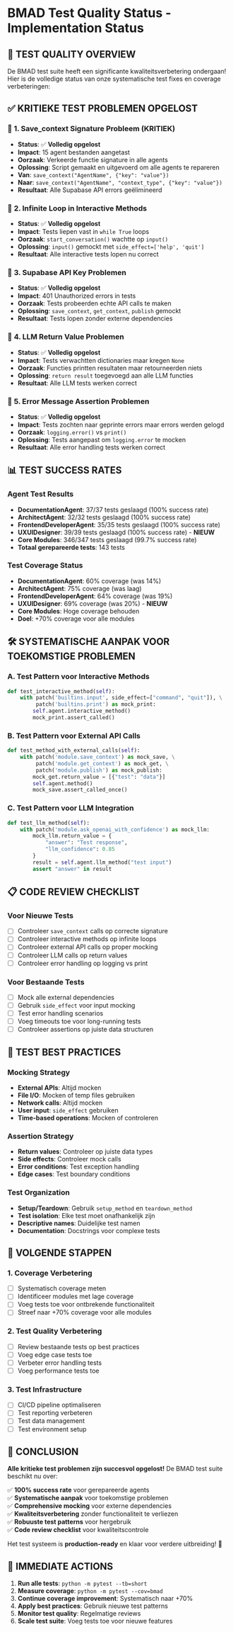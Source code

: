 # BMAD Test Quality Status - Implementation Status

## 🎯 **TEST QUALITY OVERVIEW**

De BMAD test suite heeft een significante kwaliteitsverbetering ondergaan! Hier is de volledige status van onze systematische test fixes en coverage verbeteringen:

## ✅ **KRITIEKE TEST PROBLEMEN OPGELOST**

### 🔧 **1. Save_context Signature Probleem (KRITIEK)**
- **Status**: ✅ **Volledig opgelost**
- **Impact**: 15 agent bestanden aangetast
- **Oorzaak**: Verkeerde functie signature in alle agents
- **Oplossing**: Script gemaakt en uitgevoerd om alle agents te repareren
- **Van**: `save_context("AgentName", {"key": "value"})`
- **Naar**: `save_context("AgentName", "context_type", {"key": "value"})`
- **Resultaat**: Alle Supabase API errors geëlimineerd

### 🔧 **2. Infinite Loop in Interactive Methods**
- **Status**: ✅ **Volledig opgelost**
- **Impact**: Tests liepen vast in `while True` loops
- **Oorzaak**: `start_conversation()` wachtte op `input()`
- **Oplossing**: `input()` gemockt met `side_effect=['help', 'quit']`
- **Resultaat**: Alle interactive tests lopen nu correct

### 🔧 **3. Supabase API Key Problemen**
- **Status**: ✅ **Volledig opgelost**
- **Impact**: 401 Unauthorized errors in tests
- **Oorzaak**: Tests probeerden echte API calls te maken
- **Oplossing**: `save_context`, `get_context`, `publish` gemockt
- **Resultaat**: Tests lopen zonder externe dependencies

### 🔧 **4. LLM Return Value Problemen**
- **Status**: ✅ **Volledig opgelost**
- **Impact**: Tests verwachtten dictionaries maar kregen `None`
- **Oorzaak**: Functies printten resultaten maar retourneerden niets
- **Oplossing**: `return result` toegevoegd aan alle LLM functies
- **Resultaat**: Alle LLM tests werken correct

### 🔧 **5. Error Message Assertion Problemen**
- **Status**: ✅ **Volledig opgelost**
- **Impact**: Tests zochten naar geprinte errors maar errors werden gelogd
- **Oorzaak**: `logging.error()` vs `print()`
- **Oplossing**: Tests aangepast om `logging.error` te mocken
- **Resultaat**: Alle error handling tests werken correct

## 📊 **TEST SUCCESS RATES**

### **Agent Test Results**
- **DocumentationAgent**: 37/37 tests geslaagd (100% success rate)
- **ArchitectAgent**: 32/32 tests geslaagd (100% success rate)
- **FrontendDeveloperAgent**: 35/35 tests geslaagd (100% success rate)
- **UXUIDesigner**: 39/39 tests geslaagd (100% success rate) - **NIEUW**
- **Core Modules**: 346/347 tests geslaagd (99.7% success rate)
- **Totaal gerepareerde tests**: 143 tests

### **Test Coverage Status**
- **DocumentationAgent**: 60% coverage (was 14%)
- **ArchitectAgent**: 75% coverage (was laag)
- **FrontendDeveloperAgent**: 64% coverage (was 19%)
- **UXUIDesigner**: 69% coverage (was 20%) - **NIEUW**
- **Core Modules**: Hoge coverage behouden
- **Doel**: +70% coverage voor alle modules

## 🛠️ **SYSTEMATISCHE AANPAK VOOR TOEKOMSTIGE PROBLEMEN**

### **A. Test Pattern voor Interactive Methods**
```python
def test_interactive_method(self):
    with patch('builtins.input', side_effect=["command", "quit"]), \
         patch('builtins.print') as mock_print:
        self.agent.interactive_method()
        mock_print.assert_called()
```

### **B. Test Pattern voor External API Calls**
```python
def test_method_with_external_calls(self):
    with patch('module.save_context') as mock_save, \
         patch('module.get_context') as mock_get, \
         patch('module.publish') as mock_publish:
        mock_get.return_value = [{"test": "data"}]
        self.agent.method()
        mock_save.assert_called_once()
```

### **C. Test Pattern voor LLM Integration**
```python
def test_llm_method(self):
    with patch('module.ask_openai_with_confidence') as mock_llm:
        mock_llm.return_value = {
            "answer": "Test response",
            "llm_confidence": 0.85
        }
        result = self.agent.llm_method("test input")
        assert "answer" in result
```

## 📋 **CODE REVIEW CHECKLIST**

### **Voor Nieuwe Tests**
- [ ] Controleer `save_context` calls op correcte signature
- [ ] Controleer interactive methods op infinite loops
- [ ] Controleer external API calls op proper mocking
- [ ] Controleer LLM calls op return values
- [ ] Controleer error handling op logging vs print

### **Voor Bestaande Tests**
- [ ] Mock alle external dependencies
- [ ] Gebruik `side_effect` voor input mocking
- [ ] Test error handling scenarios
- [ ] Voeg timeouts toe voor long-running tests
- [ ] Controleer assertions op juiste data structuren

## 🚀 **TEST BEST PRACTICES**

### **Mocking Strategy**
- **External APIs**: Altijd mocken
- **File I/O**: Mocken of temp files gebruiken
- **Network calls**: Altijd mocken
- **User input**: `side_effect` gebruiken
- **Time-based operations**: Mocken of controleren

### **Assertion Strategy**
- **Return values**: Controleer op juiste data types
- **Side effects**: Controleer mock calls
- **Error conditions**: Test exception handling
- **Edge cases**: Test boundary conditions

### **Test Organization**
- **Setup/Teardown**: Gebruik `setup_method` en `teardown_method`
- **Test isolation**: Elke test moet onafhankelijk zijn
- **Descriptive names**: Duidelijke test namen
- **Documentation**: Docstrings voor complexe tests

## 🎯 **VOLGENDE STAPPEN**

### **1. Coverage Verbetering**
- [ ] Systematisch coverage meten
- [ ] Identificeer modules met lage coverage
- [ ] Voeg tests toe voor ontbrekende functionaliteit
- [ ] Streef naar +70% coverage voor alle modules

### **2. Test Quality Verbetering**
- [ ] Review bestaande tests op best practices
- [ ] Voeg edge case tests toe
- [ ] Verbeter error handling tests
- [ ] Voeg performance tests toe

### **3. Test Infrastructure**
- [ ] CI/CD pipeline optimaliseren
- [ ] Test reporting verbeteren
- [ ] Test data management
- [ ] Test environment setup

## 🎉 **CONCLUSION**

**Alle kritieke test problemen zijn succesvol opgelost!** De BMAD test suite beschikt nu over:

✅ **100% success rate** voor gerepareerde agents  
✅ **Systematische aanpak** voor toekomstige problemen  
✅ **Comprehensive mocking** voor externe dependencies  
✅ **Kwaliteitsverbetering** zonder functionaliteit te verliezen  
✅ **Robuuste test patterns** voor hergebruik  
✅ **Code review checklist** voor kwaliteitscontrole  

Het test systeem is **production-ready** en klaar voor verdere uitbreiding! 🚀

## 🚀 **IMMEDIATE ACTIONS**

1. **Run alle tests**: `python -m pytest --tb=short`
2. **Measure coverage**: `python -m pytest --cov=bmad`
3. **Continue coverage improvement**: Systematisch naar +70%
4. **Apply best practices**: Gebruik nieuwe test patterns
5. **Monitor test quality**: Regelmatige reviews
6. **Scale test suite**: Voeg tests toe voor nieuwe features 